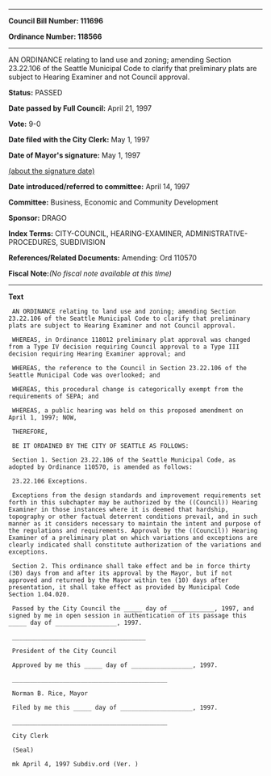 

********

**Council Bill Number: 111696**
   
**Ordinance Number: 118566**
********

 AN ORDINANCE relating to land use and zoning; amending Section 23.22.106 of the Seattle Municipal Code to clarify that preliminary plats are subject to Hearing Examiner and not Council approval.

**Status:** PASSED
   
**Date passed by Full Council:** April 21, 1997
   
**Vote:** 9-0
   
**Date filed with the City Clerk:** May 1, 1997
   
**Date of Mayor's signature:** May 1, 1997
   
[(about the signature date)](/~public/approvaldate.htm)
   
   
   
**Date introduced/referred to committee:** April 14, 1997
   
**Committee:** Business, Economic and Community Development
   
**Sponsor:** DRAGO
   
   
**Index Terms:** CITY-COUNCIL, HEARING-EXAMINER, ADMINISTRATIVE-PROCEDURES, SUBDIVISION

**References/Related Documents:** Amending: Ord 110570

**Fiscal Note:**_(No fiscal note available at this time)_

********

**Text**
   
```
 AN ORDINANCE relating to land use and zoning; amending Section 23.22.106 of the Seattle Municipal Code to clarify that preliminary plats are subject to Hearing Examiner and not Council approval.

 WHEREAS, in Ordinance 118012 preliminary plat approval was changed from a Type IV decision requiring Council approval to a Type III decision requiring Hearing Examiner approval; and

 WHEREAS, the reference to the Council in Section 23.22.106 of the Seattle Municipal Code was overlooked; and

 WHEREAS, this procedural change is categorically exempt from the requirements of SEPA; and

 WHEREAS, a public hearing was held on this proposed amendment on April 1, 1997; NOW,

 THEREFORE,

 BE IT ORDAINED BY THE CITY OF SEATTLE AS FOLLOWS:

 Section 1. Section 23.22.106 of the Seattle Municipal Code, as adopted by Ordinance 110570, is amended as follows:

 23.22.106 Exceptions.

 Exceptions from the design standards and improvement requirements set forth in this subchapter may be authorized by the ((Council)) Hearing Examiner in those instances where it is deemed that hardship, topography or other factual deterrent conditions prevail, and in such manner as it considers necessary to maintain the intent and purpose of the regulations and requirements. Approval by the ((Council)) Hearing Examiner of a preliminary plat on which variations and exceptions are clearly indicated shall constitute authorization of the variations and exceptions.

 Section 2. This ordinance shall take effect and be in force thirty (30) days from and after its approval by the Mayor, but if not approved and returned by the Mayor within ten (10) days after presentation, it shall take effect as provided by Municipal Code Section 1.04.020.

 Passed by the City Council the _____ day of ____________, 1997, and signed by me in open session in authentication of its passage this _____ day of _________________, 1997.

 _____________________________________

 President of the City Council

 Approved by me this _____ day of _________________, 1997.

 ___________________________________________

 Norman B. Rice, Mayor

 Filed by me this _____ day of ____________________, 1997.

 ___________________________________________

 City Clerk

 (Seal)

 mk April 4, 1997 Subdiv.ord (Ver. )

```
